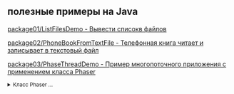 ## полезные примеры на Java

[package01/ListFilesDemo - Вывести списокв файлов](https://github.com/aykononov/JavaExamples/tree/main/src/main/java/package01/ListFilesDemo.java "Посмотреть пример ...")

[package02/PhoneBookFromTextFile - Телефонная книга читает и записывает в текстовый файл](https://github.com/aykononov/JavaExamples/tree/main/src/main/java/package02/PhoneBookFromTextFile.java "Посмотреть пример ...")

[package03/PhaseThreadDemo - Пример многопоточного приложения с применением класса Phaser](https://github.com/aykononov/JavaExamples/tree/main/src/main/java/package03/PhaseThreadDemo.java "Посмотреть пример Java")

<small>
<details><summary>Класс Phaser ... </summary>

>Класс *Phaser* синхронизирует потоки, он определяет объект синхронизации, который ждет, пока не завершится определенная фаза.  
>Далее *Phaser* переходит к следующей стадии или фазе и снова ожидает ее завершения.
>
>Конструкторы для создания объекта *Phaser*:
>```java
>Phaser() // создает объект без каких-либо участников
>Phaser(int parties) // регистрирует передаваемое количество участников
>Phaser(Phaser parent) // устанавливает родительский объект Phaser
>Phaser(Phaser parent, int parties) // устанавливает родительский объект Phaser и регистрирует количество участников
>```
>Основные методы класса *Phaser*:
>```
>int register():              регистрирует участника, который выполняет фазы, и возвращает номер текущей фазы - обычно фаза 0
>int arrive():                сообщает, что участник завершил фазу и возвращает номер текущей фазы
>int arriveAndAwaitAdvance(): аналогичен методу arrive, только при этом заставляет phaser ожидать завершения фазы всеми остальными участниками
>int arriveAndDeregister():   сообщает о завершении всех фаз участником и снимает его с регистрации. Возвращает номер текущей фазы или отрицательное число, если синхронизатор Phaser завершил свою работу
>int getPhase():              возвращает номер текущей фазы
>```

</details></small>
